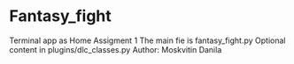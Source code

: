# Fantasy_fight
Terminal app as Home Assigment 1
The main fie is fantasy_fight.py
Optional content in plugins/dlc_classes.py
Author: Moskvitin Danila
